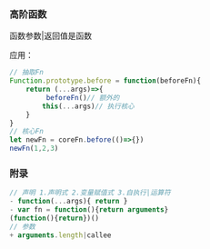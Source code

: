 ### 高阶函数

函数参数|返回值是函数

应用：

```js
// 抽取Fn
Function.prototype.before = function(beforeFn){
    return (...args)=>{
         beforeFn()// 额外的
        this(...args)// 执行核心
    }
}
// 核心Fn
let newFn = coreFn.before(()=>{})
newFn(1,2,3)
```

### 附录

<!-- 基础语法 -->

```js
// 声明 1.声明式 2.变量赋值式 3.自执行|运算符
- function(...args){ return }
- var fn = function(){return arguments}
(function(){return})()
// 参数
+ arguments.length|callee
```
